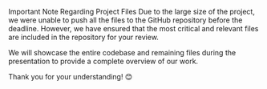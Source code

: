 Important Note Regarding Project Files
Due to the large size of the project, we were unable to push all the files to the GitHub repository before the deadline. However, we have ensured that the most critical and relevant files are included in the repository for your review.

We will showcase the entire codebase and remaining files during the presentation to provide a complete overview of our work.

Thank you for your understanding! 😊

